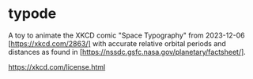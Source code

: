# typode

A toy to animate the XKCD comic "Space Typography" from 2023-12-06
[https://xkcd.com/2863/] with accurate relative orbital periods and distances
as found in [https://nssdc.gsfc.nasa.gov/planetary/factsheet/].

https://xkcd.com/license.html
